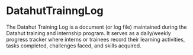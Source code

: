 # DatahutTrainngLog
The Datahut Training Log is a document (or log file) maintained during the Datahut training and internship program. It serves as a daily/weekly progress tracker where interns or trainees record their learning activities, tasks completed, challenges faced, and skills acquired.
